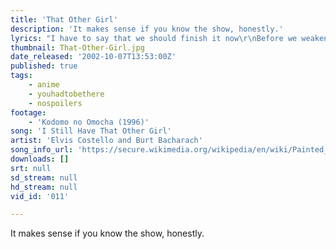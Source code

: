 ```yaml
---
title: 'That Other Girl'
description: 'It makes sense if you know the show, honestly.'
lyrics: "I have to say that we should finish it now\r\nBefore we weaken 'cause we\r\nalready know this is wrong\r\nI could give in\r\nSometimes I think that I will\r\nDespite the temptation I try to be very strong\r\nIf my reluctance seems a surprise\r\nIt's not 'cause I don't want you\r\nBut I just\r\nKnow I must\r\nHesitate\r\nBecause I still have that\r\nother girl in my head\r\nI still have that other girl in my head\r\n\r\nThere may be ugly rumors\r\nthat I have been lying\r\nThere may be angry tears but\r\nthey're never worth the crying\r\nThat is why\r\nSometimes\r\nI hesitate\r\nBecause I still have that\r\nother girl in my head\r\nI still have that other girl in my head\r\nI still have that other girl in my head"
thumbnail: That-Other-Girl.jpg
date_released: '2002-10-07T13:53:00Z'
published: true
tags:
    - anime
    - youhadtobethere
    - nospoilers
footage:
    - 'Kodomo no Omocha (1996)'
song: 'I Still Have That Other Girl'
artist: 'Elvis Costello and Burt Bacharach'
song_info_url: 'https://secure.wikimedia.org/wikipedia/en/wiki/Painted_from_Memory'
downloads: []
srt: null
sd_stream: null
hd_stream: null
vid_id: '011'

---
```

It makes sense if you know the show, honestly.